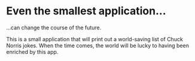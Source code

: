 <h1>Even the smallest application...</h1>
<p>...can change the course of the future.</p>
<p>This is a small application that will print out a world-saving list of Chuck Norris jokes. When the time comes, the world will be lucky to having been enriched by this app.</p>
